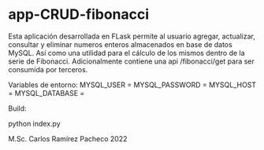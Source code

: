 # app-CRUD-fibonacci

Esta aplicación desarrollada en FLask permite al usuario agregar, actualizar, consultar y eliminar numeros enteros almacenados en base de datos MySQL. Así como una utilidad para el cálculo de los mismos dentro de la serie de Fibonacci. Adicionalmente contiene una api /fibonacci/get para ser consumida por terceros.

Variables de entorno: 
MYSQL_USER = 
MYSQL_PASSWORD =
MYSQL_HOST = 
MYSQL_DATABASE = 

Build:

python index.py

M.Sc. Carlos Ramírez Pacheco 2022
